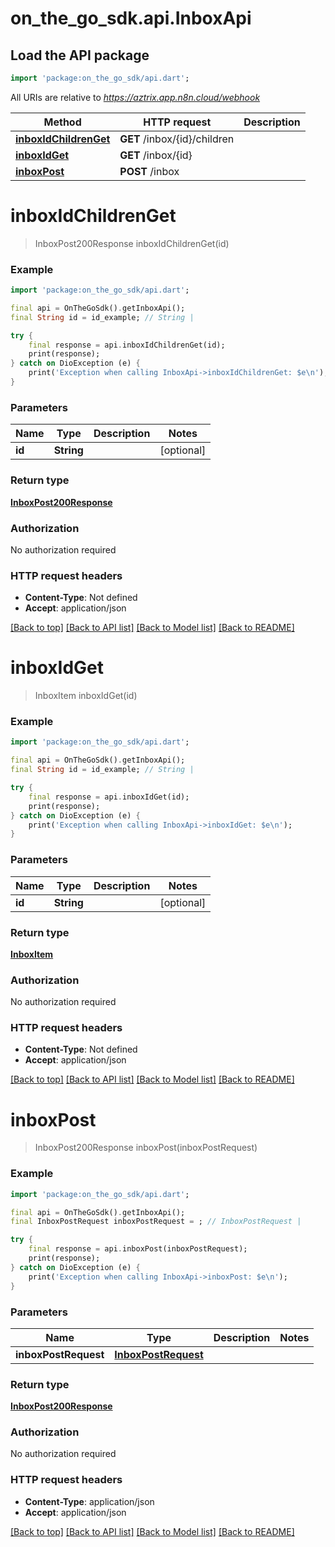 # on_the_go_sdk.api.InboxApi

## Load the API package
```dart
import 'package:on_the_go_sdk/api.dart';
```

All URIs are relative to *https://aztrix.app.n8n.cloud/webhook*

Method | HTTP request | Description
------------- | ------------- | -------------
[**inboxIdChildrenGet**](InboxApi.md#inboxidchildrenget) | **GET** /inbox/{id}/children | 
[**inboxIdGet**](InboxApi.md#inboxidget) | **GET** /inbox/{id} | 
[**inboxPost**](InboxApi.md#inboxpost) | **POST** /inbox | 


# **inboxIdChildrenGet**
> InboxPost200Response inboxIdChildrenGet(id)



### Example
```dart
import 'package:on_the_go_sdk/api.dart';

final api = OnTheGoSdk().getInboxApi();
final String id = id_example; // String | 

try {
    final response = api.inboxIdChildrenGet(id);
    print(response);
} catch on DioException (e) {
    print('Exception when calling InboxApi->inboxIdChildrenGet: $e\n');
}
```

### Parameters

Name | Type | Description  | Notes
------------- | ------------- | ------------- | -------------
 **id** | **String**|  | [optional] 

### Return type

[**InboxPost200Response**](InboxPost200Response.md)

### Authorization

No authorization required

### HTTP request headers

 - **Content-Type**: Not defined
 - **Accept**: application/json

[[Back to top]](#) [[Back to API list]](../README.md#documentation-for-api-endpoints) [[Back to Model list]](../README.md#documentation-for-models) [[Back to README]](../README.md)

# **inboxIdGet**
> InboxItem inboxIdGet(id)



### Example
```dart
import 'package:on_the_go_sdk/api.dart';

final api = OnTheGoSdk().getInboxApi();
final String id = id_example; // String | 

try {
    final response = api.inboxIdGet(id);
    print(response);
} catch on DioException (e) {
    print('Exception when calling InboxApi->inboxIdGet: $e\n');
}
```

### Parameters

Name | Type | Description  | Notes
------------- | ------------- | ------------- | -------------
 **id** | **String**|  | [optional] 

### Return type

[**InboxItem**](InboxItem.md)

### Authorization

No authorization required

### HTTP request headers

 - **Content-Type**: Not defined
 - **Accept**: application/json

[[Back to top]](#) [[Back to API list]](../README.md#documentation-for-api-endpoints) [[Back to Model list]](../README.md#documentation-for-models) [[Back to README]](../README.md)

# **inboxPost**
> InboxPost200Response inboxPost(inboxPostRequest)



### Example
```dart
import 'package:on_the_go_sdk/api.dart';

final api = OnTheGoSdk().getInboxApi();
final InboxPostRequest inboxPostRequest = ; // InboxPostRequest | 

try {
    final response = api.inboxPost(inboxPostRequest);
    print(response);
} catch on DioException (e) {
    print('Exception when calling InboxApi->inboxPost: $e\n');
}
```

### Parameters

Name | Type | Description  | Notes
------------- | ------------- | ------------- | -------------
 **inboxPostRequest** | [**InboxPostRequest**](InboxPostRequest.md)|  | 

### Return type

[**InboxPost200Response**](InboxPost200Response.md)

### Authorization

No authorization required

### HTTP request headers

 - **Content-Type**: application/json
 - **Accept**: application/json

[[Back to top]](#) [[Back to API list]](../README.md#documentation-for-api-endpoints) [[Back to Model list]](../README.md#documentation-for-models) [[Back to README]](../README.md)

